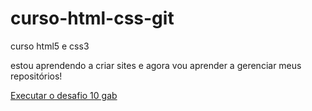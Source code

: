 # curso-html-css-git
 curso html5 e css3

estou aprendendo a criar sites e agora vou aprender a gerenciar meus repositórios!

<a href="https://iagosiq.github.io/HTML5_CSS3/HTML5/desafio_10_gabarito/index.html">Executar o desafio 10 gab